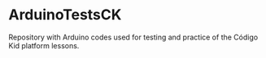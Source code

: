 # ArduinoTestsCK
Repository with Arduino codes used for testing and practice of the Código Kid platform lessons.

